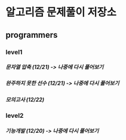 # 알고리즘 문제풀이 저장소

## programmers
### level1
##### 문자열 압축 (12/21) -> 나중에 다시 풀어보기
##### 완주하지 못한 선수 (12/21) -> 나중에 다시 풀어보기
##### 모의고사 (12/22)

### level2
##### 기능개발 (12/20) -> 나중에 다시 풀어보기